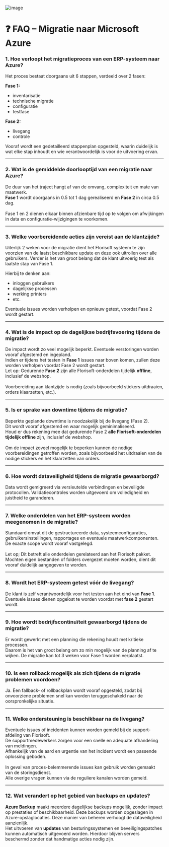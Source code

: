 ![image](https://github.com/user-attachments/assets/c868180d-893a-4744-bbaa-0f2847606598)


# ❓ FAQ – Migratie naar Microsoft Azure

### 1. Hoe verloopt het migratieproces van een ERP-systeem naar Azure?
Het proces bestaat doorgaans uit 6 stappen, verdeeld over 2 fasen: 

**Fase 1:** 
- inventarisatie
- technische migratie
- configuratie
- testfase

**Fase 2:**
- livegang
- controle

Vooraf wordt een gedetailleerd stappenplan opgesteld, waarin duidelijk is wat elke stap inhoudt en wie verantwoordelijk is voor de uitvoering ervan. 

---

### 2. Wat is de gemiddelde doorlooptijd van een migratie naar Azure?

De duur van het traject hangt af van de omvang, complexiteit en mate van maatwerk. <br>
**Fase 1** wordt doorgaans in 0.5 tot 1 dag gerealiseerd en **Fase 2** in circa 0.5 dag. <br><br>
Fase 1 en 2 dienen elkaar binnen afzienbare tijd op te volgen om afwijkingen in data en configuratie-wijzigingen te voorkomen. 

---

### 3. Welke voorbereidende acties zijn vereist aan de klantzijde?
Uiterlijk 2 weken voor de migratie dient het Florisoft systeem te zijn voorzien van de laatst beschikbare update en deze ook uitrollen over alle gebruikers.
Verder is het van groot belang dat de klant uitvoerig test als laatste stap van Fase 1. 

Hierbij te denken aan:
- inloggen gebruikers
- dagelijkse processen
- werking printers
- etc. 

Eventuele issues worden verholpen en opnieuw getest, voordat Fase 2 wordt gestart. 


---

### 4. Wat is de impact op de dagelijkse bedrijfsvoering tijdens de migratie?
De impact wordt zo veel mogelijk beperkt. Eventuele verstoringen worden vooraf afgestemd en ingepland. <br>
Indien er tijdens het testen in **Fase 1** issues naar boven komen, zullen deze worden verholpen voordat Fase 2 wordt gestart. <br>
Let op: Gedurende **Fase 2** zijn alle Florisoft-onderdelen tijdelijk **offline**, inclusief de webshop.<br><br>
Voorbereiding aan klantzijde is nodig (zoals bijvoorbeeld stickers uitdraaien, orders klaarzetten, etc.).

---

### 5. Is er sprake van downtime tijdens de migratie?
Beperkte geplande downtime is noodzakelijk bij de livegang (Fase 2). <br>
Dit wordt vooraf afgestemd en waar mogelijk geminimaliseerd.<br>
Houd er dus rekening mee dat gedurende Fase 2 **alle Florisoft-onderdelen tijdelijk offline** zijn, inclusief de webshop. <br><br>
Om de impact zoveel mogelijk te beperken kunnen de nodige voorbereidingen getroffen worden, zoals bijvoorbeeld het uitdraaien van de nodige stickers en het klaarzetten van orders. 

---

### 6. Hoe wordt dataveiligheid tijdens de migratie gewaarborgd?
Data wordt gemigreerd via versleutelde verbindingen en beveiligde protocollen. Validatiecontroles worden uitgevoerd om volledigheid en juistheid te garanderen.

---

### 7. Welke onderdelen van het ERP-systeem worden meegenomen in de migratie?
Standaard omvat dit de gestructureerde data, systeemconfiguraties, gebruikersinstellingen, rapportages en eventuele maatwerkcomponenten. De exacte scope wordt vooraf vastgelegd. <br><br>
Let op; Dit betreft alle onderdelen gerelateerd aan het Florisoft pakket. Mochten eigen bestanden of folders overgezet moeten worden, dient dit vooraf duidelijk aangegeven te worden. 

---

### 8. Wordt het ERP-systeem getest vóór de livegang?
De klant is zelf verantwoordelijk voor het testen aan het eind van **Fase 1**. <br>
Eventuele issues dienen opgelost te worden voordat met **fase 2** gestart wordt.

---

### 9. Hoe wordt bedrijfscontinuïteit gewaarborgd tijdens de migratie?
Er wordt gewerkt met een planning die rekening houdt met kritieke processen. <br>
Daarom is het van groot belang om zo min mogelijk van de planning af te wijken. De migratie kan tot 3 weken voor Fase 1 worden verplaatst.

---

### 10. Is een rollback mogelijk als zich tijdens de migratie problemen voordoen?
Ja. Een fallback- of rollbackplan wordt vooraf opgesteld, zodat bij onvoorziene problemen snel kan worden teruggeschakeld naar de oorspronkelijke situatie.

---

### 11. Welke ondersteuning is beschikbaar na de livegang?
Eventuele issues of incidenten kunnen worden gemeld bij de support-afdeling van Florisoft. <br>
De supportmedewerkers zorgen voor een snelle en adequate afhandeling van meldingen. <br>
Afhankelijk van de aard en urgentie van het incident wordt een passende oplossing geboden.<br><br>
In geval van proces-belemmerende issues kan gebruik worden gemaakt van de storingsdienst. <br>
Alle overige vragen kunnen via de reguliere kanalen worden gemeld.   

---

### 12. Wat verandert op het gebied van backups en updates?
**Azure Backup** maakt meerdere dagelijkse backups mogelijk, zonder impact op prestaties of beschikbaarheid. Deze backups worden opgeslagen in Azure-opslaglocaties. 
Deze manier van beheren verhoogt de dataveiligheid aanzienlijk. <br>
Het uitvoeren van **updates** van besturingssystemen en beveiligingspatches kunnen automatisch uitgevoerd worden. Hierdoor blijven servers beschermd zonder dat handmatige acties nodig zijn. <br>
 
